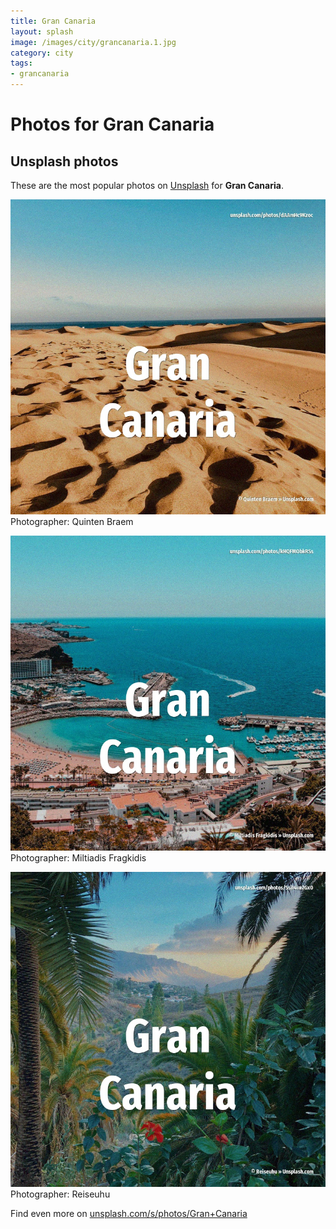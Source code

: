 ```yaml
---
title: Gran Canaria
layout: splash
image: /images/city/grancanaria.1.jpg
category: city
tags:
- grancanaria
---
```

# Photos for Gran Canaria
 
## Unsplash photos
These are the most popular photos on [Unsplash](https://unsplash.com) for **Gran Canaria**.
 
![Gran Canaria](/images/city/grancanaria.1.jpg)
Photographer:  Quinten Braem
 
![Gran Canaria](/images/city/grancanaria.2.jpg)
Photographer:  Miltiadis Fragkidis
 
![Gran Canaria](/images/city/grancanaria.3.jpg)
Photographer:  Reiseuhu
 
Find even more on [unsplash.com/s/photos/Gran+Canaria](https://unsplash.com/s/photos/Gran+Canaria)
 
